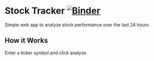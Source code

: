 # Stock Tracker [![Binder](https://mybinder.org/badge_logo.svg)](https://mybinder.org/v2/gh/t-boeck/stock-tracker/HEAD?urlpath=voila%2Frender%2Fstock_tracker_v1.ipynb)
 Simple web app to analyze stock performance over the last 24 hours


## How it Works
Enter a ticker symbol and click analyze
